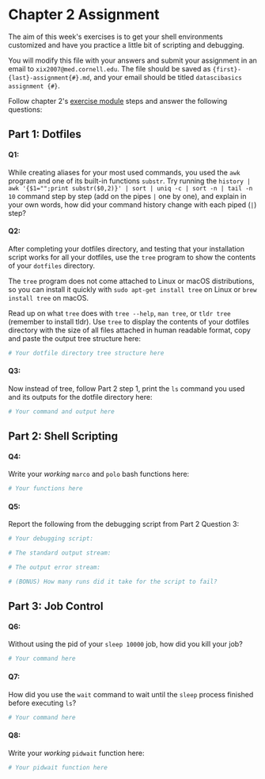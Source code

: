 # Chapter 2 Assignment

The aim of this week's exercises is to get your shell environments customized and have you practice a little bit of scripting and debugging.

You will modify this file with your answers and submit your assignment in an email to `xix2007@med.cornell.edu`. The file should be saved as `{first}-{last}-assignment{#}.md`, and your email should be titled `datascibasics assignment {#}`.

Follow chapter 2's [exercise module](https://axiezai.github.io/wcm_datasci_basics_02environment/04-assignment/) steps and answer the following questions:

## Part 1: Dotfiles
#### Q1:
While creating aliases for your most used commands, you used the `awk` program and one of its built-in functions `substr`. Try running the `history | awk '{$1="";print substr($0,2)}' | sort | uniq -c | sort -n | tail -n 10` command step by step (add on the pipes `|` one by one), and explain in your own words, how did your command history change with each piped (`|`) step?

#### Q2:
After completing your dotfiles directory, and testing that your installation script works for all your dotfiles, use the `tree` program to show the contents of your `dotfiles` directory. 

The `tree` program does not come attached to Linux or macOS distributions, so you can install it quickly with `sudo apt-get install tree` on Linux or `brew install tree` on macOS.

Read up on what `tree` does with `tree --help`, `man tree`, or `tldr tree` (remember to install tldr). Use `tree` to display the contents of your dotfiles directory with the size of all files attached in human readable format, copy and paste the output tree structure here:

```bash
# Your dotfile directory tree structure here
```

#### Q3:
Now instead of tree, follow Part 2 step 1, print the `ls` command you used and its outputs for the dotfile directory here:

```bash
# Your command and output here
```

## Part 2: Shell Scripting
#### Q4:
Write your <em> working</em> `marco` and `polo` bash functions here:

```bash
# Your functions here
```

#### Q5:
Report the following from the debugging script from Part 2 Question 3:

```bash
# Your debugging script:

# The standard output stream:

# The output error stream:

# (BONUS) How many runs did it take for the script to fail?
```

## Part 3: Job Control
#### Q6:
Without using the pid of your `sleep 10000` job, how did you kill your job?

```bash
# Your command here
```

#### Q7:
How did you use the `wait` command to wait until the `sleep` process finished before executing `ls`? 

```bash
# Your command here
```

#### Q8:
Write your <em>working</em> `pidwait` function here:

```bash
# Your pidwait function here
```
